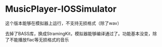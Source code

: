 # MusicPlayer-IOSSimulator
这个版本能够在模拟器上运行，不支持无损格式（除了wav）

去掉了BASS库，换成StramingKit，模拟器能够编译通过了。功能基本没变，除了不能播放flac等无损格式的音乐
